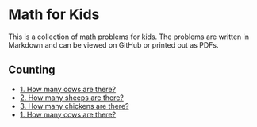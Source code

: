 # Math for Kids

This is a collection of math problems for kids. The problems are written in Markdown and can be viewed on GitHub or printed out as PDFs.

<!-- BEGIN MATH PROBLEMS -->

## Counting

* [1. How many cows are there?](problems/1)
* [2. How many sheeps are there?](problems/2)
* [3. How many chickens are there?](problems/3)
* [1. How many cows are there?](problems/4)

<!-- END MATH PROBLEMS -->